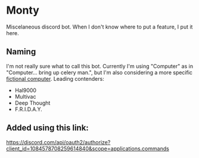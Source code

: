 # Monty
Miscelaneous discord bot. When I don't know where to put a feature, I put it here.

## Naming
I'm not really sure what to call this bot. Currently I'm using "Computer" as in "Computer... bring up celery man.", but I'm also considering a more specific [fictional computer](https://en.wikipedia.org/wiki/List_of_fictional_computers). Leading contenders:

* Hal9000
* Multivac
* Deep Thought
* F.R.I.D.A.Y.


## Added using this link:
https://discord.com/api/oauth2/authorize?client_id=1084578708259614840&scope=applications.commands